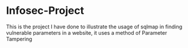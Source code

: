 # Infosec-Project
This is the project I have done to illustrate the usage of sqlmap in finding vulnerable parameters in a website, it uses a method of Parameter Tampering
